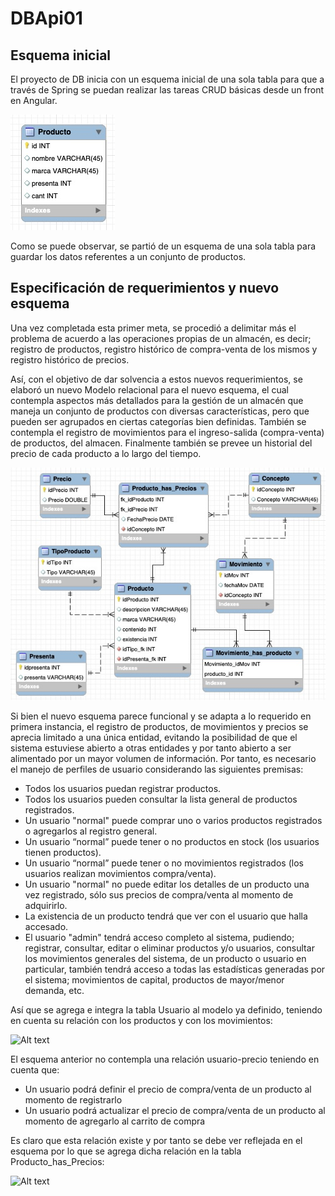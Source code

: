 # DBApi01

## Esquema inicial
El proyecto de DB inicia con un esquema inicial de una sola tabla para que a través de Spring se puedan realizar las tareas CRUD básicas desde un front en Angular.

![Alt text](imgs/DB-inicial.jpg?raw=true "Esquema de una sola tabla")

Como se puede observar, se partió de un esquema de una sola tabla para guardar los datos referentes a un conjunto de productos.

## Especificación de requerimientos y nuevo esquema
Una vez completada esta primer meta, se procedió a delimitar más el problema de acuerdo a las operaciones propias de un almacén, es decir; registro de productos, registro histórico de compra-venta de los mismos y registro histórico de precios.

Así, con el objetivo de dar solvencia a estos nuevos requerimientos, se elaboró un nuevo Modelo relacional para el nuevo esquema, el cual contempla aspectos más detallados para la gestión de un almacén que maneja un conjunto de productos con diversas características, pero que pueden ser agrupados en ciertas categorías bien definidas. También se contempla el registro de movimientos para el ingreso-salida (compra-venta) de productos, del almacen. Finalmente también se prevee un historial del precio de cada producto a lo largo del tiempo.

![Alt text](imgs/DB-NV-1.jpg?raw=true "Nuevo modelo")

Si bien el nuevo esquema parece funcional y se adapta a lo requerido en primera instancia, el registro de productos, de movimientos y precios se aprecia limitado a una única entidad, evitando la posibilidad de que el sistema estuviese abierto a otras entidades y por tanto abierto a ser alimentado por un mayor volumen de información. Por tanto, es necesario el manejo de perfiles de usuario considerando las siguientes premisas:

* Todos los usuarios puedan registrar productos.
* Todos los usuarios pueden consultar la lista general de productos registrados.
* Un usuario "normal" puede comprar uno o varios productos registrados o agregarlos al registro general.
* Un usuario “normal” puede tener o no productos en stock (los usuarios tienen productos).
* Un usuario “normal” puede tener o no movimientos registrados (los usuarios realizan movimientos compra/venta).
* Un usuario "normal" no puede editar los detalles de un producto una vez registrado, sólo sus precios de compra/venta al momento de adquirirlo.
* La existencia de un producto tendrá que ver con el usuario que halla accesado.
* El usuario "admin" tendrá acceso completo al sistema, pudiendo; registrar, consultar, editar o eliminar productos y/o usuarios, consultar los movimientos generales del sistema, de un producto o usuario en particular, también tendrá acceso a todas las estadísticas generadas por el sistema; movimientos de capital, productos de mayor/menor demanda, etc.

Así que se agrega e integra la tabla Usuario al modelo ya definido, teniendo en cuenta su relación con los productos y con los movimientos:

![Alt text](imgs/DB-NV-2.jpg?raw=true "Modelo para la gestión de perfiles de usuario")

El esquema anterior no contempla una relación usuario-precio teniendo en cuenta que:

* Un usuario podrá definir el precio de compra/venta de un producto al momento de registrarlo
* Un usuario podrá actualizar el precio de compra/venta de un producto al momento de agregarlo al carrito de compra

Es claro que esta relación existe y por tanto se debe ver reflejada en el esquema por lo que se agrega dicha relación en la tabla Producto_has_Precios:

![Alt text](imgs/DB-NV-3.jpg?raw=true "Modelo para la gestión de perfiles de usuario")


